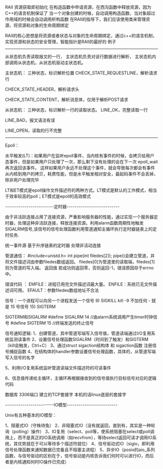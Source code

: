 RAII 资源获取即初始化
在构造函数中申请资源，在西沟函数中释放资源，因为C++的语言机制保证了 当一个对象创建的时候，自动调用构造函数，当对象超过作用域的时候会自动调用析构函数  在RAII的指导下，我们应该使用类来管理资源，将资源和对象的生命周期绑定

RAII的核心思想是将资源或者状态与对象的生命周期绑定，通过c++的语言机制，实现资源和状态的安全管理，智能指针是RAII的最好的 例子



---------------------------------------------------------------------------------

从状态机负责读取报文的一行，
主状态机负责对该行数据进行解析，
主状态机内部调用从状态机，从状态机驱动主状态机。

主状态机：
三种状态，标识解析位置
CHECK_STATE_REQUESTLINE，解析请求行

CHECK_STATE_HEADER，解析请求头

CHECK_STATE_CONTENT，解析消息体，仅用于解析POST请求

从状态机：
三种状态，标识解析一行的读取状态。
LINE_OK，完整读取一行

LINE_BAD，报文语法有误

LINE_OPEN，读取的行不完整

--------------------------------------------------------------------------------- 
Epoll：

水平触发(LT)：如果用户在监听epoll事件，当内核有事件的时候，会拷贝给用户态事件，但是如果用户只处理了一次，那么剩下没有处理的会在下一次 epoll_wait再次返回该事件。
这样如果用户永远不处理这个事件，就会导致每次都会有事件从内核到用户的拷贝，耗费性能，但是水平触发相对安全，最起码事件不会丢掉，除非用户处理完毕


 LT和ET模式是epoll操作文件描述符的两种方式。LT模式是默认的工作模式，相当于效率较高的poll；ET模式是epoll的高效模式


-------------------------定时器---------------------------

由于非活跃连接占用了连接资源，严重影响服务器的性能，通过实现一个服务器定时器，处理这种非活跃连接，释放连接资源。利用alarm函数周期性地触发SIGALRM信号,该信号的信号处理函数利用管道通知主循环执行定时器链表上的定时任务.

统一事件源
基于升序链表的定时器
处理非活动连接

 
管道通信：
#include<unistd.h>
int pipe(int filedes[2]);
pipe()会建立管道，并将文件描述词由参数filedes数组返回。
filedes[0]为管道里的读取端，filedes[1]则为管道的写入端。
返回值 若成功则返回零，否则返回-1，错误原因存于errno中。

错误代码 ：
        EMFILE：进程已用完文件描述词最大量。
        ENFILE：系统已无文件描述词可用。
        EFAULT：参数filedes数组地址不合法


 



信号：一个进程可以向另一个进程发送一个信号
9) SIGKILL	kill -9
不加任何 -   就是 15 号信号      15) SIGTERM

 
SIGTERM和SIGALRM
#define SIGALRM  14     //由alarm系统调用产生timer时钟信号
#define SIGTERM  15     //终端发送的终止信号

信号通知逻辑:
1、创建管道，其中管道写端写入信号值，管道读端通过I/O复用系统监测读事件
2、设置信号处理函数SIGALRM（时间到了触发）和SIGTERM（kill会触发，Ctrl+C）
3、通过struct sigaction结构体    和   sigaction函数   注册信号捕捉函数
4、在结构体的handler参数设置信号处理函数，具体的，从管道写端写入信号的名字

5、利用I/O复用系统监听管道读端文件描述符的可读事件

6、信息值传递给主循环，主循环再根据接收到的信号值执行目标信号对应的逻辑代码




数据库 3306端口  建立的TCP套接字      本机的话linux底层的套接字



-------------------------IO模型--------------------------

Unix有五种基本的IO模型：

1、阻塞式IO（守株待兔）
2、非阻塞式IO（没有就返回，直到有，其实是一种轮询（polling）操作）
3、IO复用（select、poll等，使系统阻塞在select或poll调用上，而不是真正的IO系统调用（如recvfrom），等待select返回可读才调用IO系统，其优势就在于可以等待多个描述符就位）
4、信号驱动式IO（sigio，即利用信号处理函数来通知数据已完备且不阻塞主进程）
5、异步IO（posix的aio_系列函数，与信号驱动的区别在于，信号驱动是内核告诉我们何时可以进行IO，而后者是内核通知何时IO操作已完成）

